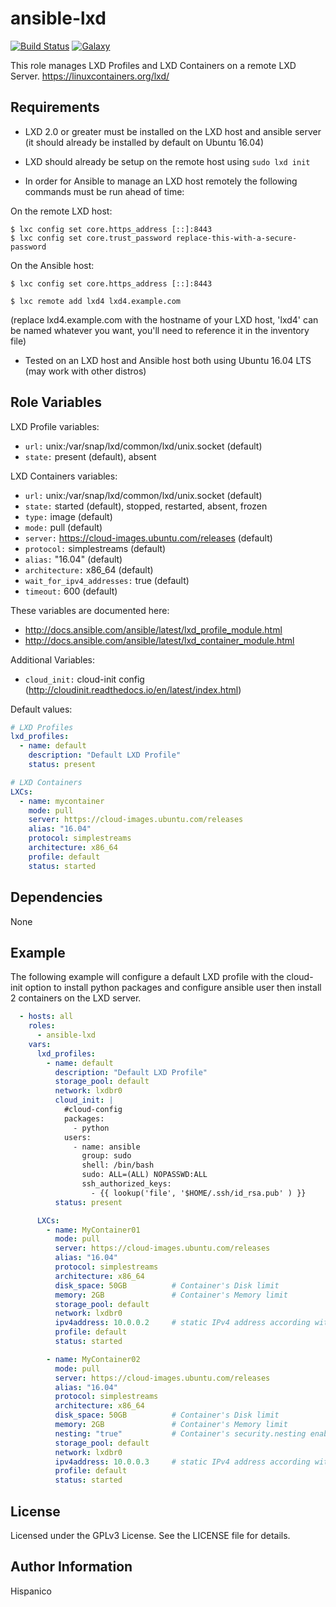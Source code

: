 ansible-lxd
=========
[![Build Status](https://img.shields.io/travis/hispanico/ansible-lxd.svg?style=flat-square)](https://travis-ci.org/hispanico/ansible-lxd)
[![Galaxy](https://img.shields.io/badge/galaxy-hispanico.lxd-blue.svg?style=flat-square)](https://galaxy.ansible.com/hispanico/lxd/)

This role manages LXD Profiles and LXD Containers on a remote LXD Server. https://linuxcontainers.org/lxd/


Requirements
------------

* LXD 2.0 or greater must be installed on the LXD host and ansible server (it should already be installed by default on Ubuntu 16.04)

* LXD should already be setup on the remote host using `sudo lxd init`

* In order for Ansible to manage an LXD host remotely the following commands must be run ahead of time:

On the remote LXD host:

```
$ lxc config set core.https_address [::]:8443
$ lxc config set core.trust_password replace-this-with-a-secure-password
```

On the Ansible host:

```
$ lxc config set core.https_address [::]:8443
```

```
$ lxc remote add lxd4 lxd4.example.com
```
(replace lxd4.example.com with the hostname of your LXD host, 'lxd4' can be named whatever you want, you'll need to reference it in the inventory file)

* Tested on an LXD host and Ansible host both using Ubuntu 16.04 LTS (may work with other distros)

Role Variables
--------------

LXD Profile variables:
* `url:` unix:/var/snap/lxd/common/lxd/unix.socket (default)
* `state:` present (default), absent

LXD Containers variables:
* `url:` unix:/var/snap/lxd/common/lxd/unix.socket (default)
* `state:` started (default), stopped, restarted, absent, frozen
* `type:` image (default)
* `mode:` pull (default)
* `server:` https://cloud-images.ubuntu.com/releases (default)
* `protocol:` simplestreams (default)
* `alias:` "16.04" (default)
* `architecture:` x86_64 (default)
* `wait_for_ipv4_addresses:` true (default)
* `timeout:` 600 (default)

These variables are documented here:
* http://docs.ansible.com/ansible/latest/lxd_profile_module.html
* http://docs.ansible.com/ansible/latest/lxd_container_module.html

Additional Variables:
* `cloud_init:` cloud-init config (http://cloudinit.readthedocs.io/en/latest/index.html)

Default values:

```yaml
# LXD Profiles
lxd_profiles:
  - name: default
    description: "Default LXD Profile"
    status: present

# LXD Containers
LXCs:
  - name: mycontainer
    mode: pull
    server: https://cloud-images.ubuntu.com/releases
    alias: "16.04"
    protocol: simplestreams
    architecture: x86_64
    profile: default
    status: started

```

Dependencies
------------

None


Example
----------------

The following example will configure a default LXD profile with the cloud-init option to install python packages and configure ansible user then install 2 containers on the LXD server.

```yaml
  - hosts: all
    roles:
      - ansible-lxd
    vars:
      lxd_profiles:
        - name: default
          description: "Default LXD Profile"
          storage_pool: default
          network: lxdbr0
          cloud_init: |
            #cloud-config
            packages:
              - python
            users:
              - name: ansible
                group: sudo
                shell: /bin/bash
                sudo: ALL=(ALL) NOPASSWD:ALL
                ssh_authorized_keys:
                  - {{ lookup('file', '$HOME/.ssh/id_rsa.pub' ) }}
          status: present

      LXCs:
        - name: MyContainer01
          mode: pull
          server: https://cloud-images.ubuntu.com/releases
          alias: "16.04"
          protocol: simplestreams
          architecture: x86_64
          disk_space: 50GB          # Container's Disk limit
          memory: 2GB               # Container's Memory limit
          storage_pool: default
          network: lxdbr0
          ipv4address: 10.0.0.2     # static IPv4 address according with lxdbr0 subnet
          profile: default
          status: started

        - name: MyContainer02
          mode: pull
          server: https://cloud-images.ubuntu.com/releases
          alias: "16.04"
          protocol: simplestreams
          architecture: x86_64
          disk_space: 50GB          # Container's Disk limit
          memory: 2GB               # Container's Memory limit
          nesting: "true"           # Container's security.nesting enabled
          storage_pool: default
          network: lxdbr0
          ipv4address: 10.0.0.3     # static IPv4 address according with lxdbr0 subnet
          profile: default
          status: started
```


License
-------

Licensed under the GPLv3 License. See the LICENSE file for details.

Author Information
------------------

Hispanico
